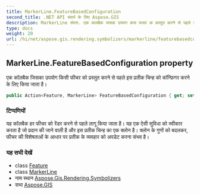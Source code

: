 ```yaml
---
title: MarkerLine.FeatureBasedConfiguration
second_title: .NET API संदर्भ के लिए Aspose.GIS
description: MarkerLine संपत्त. एक कलबैक जसक उपयग कस फचर क प्रस्तुत करने से पहले इस प्रतक चन्ह क कन्फ़गर करने के लए कय जत है
type: docs
weight: 20
url: /hi/net/aspose.gis.rendering.symbolizers/markerline/featurebasedconfiguration/
---
```

## MarkerLine.FeatureBasedConfiguration property

एक कॉलबैक जिसका उपयोग किसी फीचर को प्रस्तुत करने से पहले इस प्रतीक चिन्ह को कॉन्फ़िगर करने के लिए किया जाता है।

```csharp
public Action<Feature, MarkerLine> FeatureBasedConfiguration { get; set; }
```

### टिप्पणियों

यह कॉलबैक हर फीचर को रेंडर करने से पहले लागू किया जाता है। यह एक ऐसी सुविधा को स्वीकार करता है जो प्रदान की जाने वाली है और इस प्रतीक चिन्ह का एक क्लोन है। क्लोन के गुणों को बदलकर, फीचर की विशेषताओं के आधार पर प्रतीक के व्यवहार को अपडेट करना संभव है।

### यह सभी देखें

* class [Feature](../../../aspose.gis/feature/)
* class [MarkerLine](../)
* नाम स्थान [Aspose.Gis.Rendering.Symbolizers](../../markerline/)
* सभा [Aspose.GIS](../../../)


